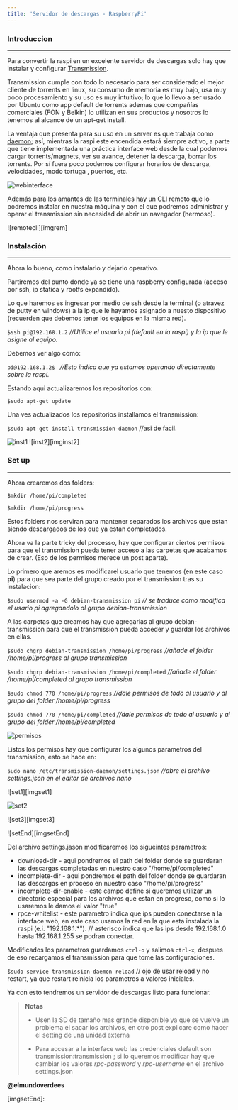 ```yaml
---
title: 'Servidor de descargas - RaspberryPi'
---
```


### Introduccion
---

Para convertir la raspi en un excelente servidor de descargas solo hay que instalar y configurar [Transmission][1].

Transmission cumple con todo lo necesario para ser considerado el mejor cliente de torrents en linux, su consumo de memoria es muy bajo, usa muy poco procesamiento y su uso es muy intuitivo; lo que lo llevo a ser usado por Ubuntu como app default de torrents ademas que compañías comerciales (FON y Belkin) lo utilizan en sus productos y nosotros lo tenemos al alcance de un apt-get install.

La ventaja que presenta para su uso en un server es que trabaja como [daemon][2]; así, mientras la raspi este encendida estará siempre activo, a parte que tiene implementada una práctica interface web desde la cual podemos cargar torrents/magnets, ver su avance, detener la descarga, borrar los torrents. Por sí fuera poco podemos configurar horarios de descarga, velocidades, modo tortuga , puertos, etc.

![webinterface][imgweb]

Además para los amantes de las terminales hay un CLI remoto que lo podremos instalar en nuestra máquina y con el que podremos administrar y operar el transmission sin necesidad de abrir un navegador (hermoso).

![remotecli][imgrem]

### Instalación
---
Ahora lo bueno, como instalarlo y dejarlo operativo.

Partiremos del punto donde ya se tiene una raspberry configurada (acceso por ssh, ip statica y rootfs expandido).

Lo que haremos es ingresar por medio de ssh desde la terminal (o atravez de putty en windows) a la ip que le hayamos asignado a nuesto dispositivo (recuerden que debemos tener los equipos en la misma red).

`$ssh pi@192.168.1.2` _//Utilice el usuario pi (default en la raspi) y la ip que le asigne al equipo._

Debemos ver algo como:

`pi@192.168.1.2$ ` _//Esto indica que ya estamos operando directamente sobre la raspi._

Estando aqui actualizaremos los repositorios con:

`$sudo apt-get update`

Una ves actualizados los repositorios installamos el transmission:

`$sudo apt-get install transmission-daemon` //asi de facil.

![inst1][imginst1]
![inst2][imginst2]


### Set up
---

Ahora crearemos dos folders:

`$mkdir /home/pi/completed`

`$mkdir /home/pi/progress`

Estos folders nos serviran para mantener separados los archivos que estan siendo descargados de los que ya estan completados.

Ahora va la parte tricky del processo, hay que configurar ciertos permisos para que el transmission pueda tener acceso a las carpetas que acabamos de crear. (Eso de los permisos merece un post aparte).

Lo primero que aremos es modificarel usuario que tenemos (en este caso __pi__) para que sea parte del grupo creado por el transmission tras su instalacion:

`$sudo usermod -a -G debian-transmission pi` _// se traduce como modifica el usario pi agregandolo al grupo debian-transmission_

A las carpetas que creamos hay que agregarlas al grupo debian-transmission para que el transmission pueda acceder y guardar los archivos en ellas.

`$sudo chgrp debian-transmission /home/pi/progress`  _//añade el folder /home/pi/progress al grupo transmission_

`$sudo chgrp debian-transmission /home/pi/completed` _//añade el folder /home/pi/completed al grupo transmission_

`$sudo chmod 770 /home/pi/progress` _//dale permisos de todo al usuario y al grupo del folder /home/pi/progress_

`$sudo chmod 770 /home/pi/completed`  _//dale permisos de todo al usuario y al grupo del folder /home/pi/completed_


![permisos][imgperm]


Listos los permisos hay que configurar los algunos parametros del transmission, esto se hace en:

`sudo nano /etc/transmission-daemon/settings.json` _//abre el archivo settings.json en el editor de archivos nano_

![set1][imgset1]

![set2][imgset2]

![set3][imgset3]

![setEnd][imgsetEnd]

Del archivo settings.jason modificaremos los sigueintes parametros:

* download-dir - aqui pondremos el path del folder donde se guardaran las descargas completadas en nuestro caso "/home/pi/completed"
* incomplete-dir - aqui pondremos el path del folder donde se guardaran las descargas en proceso en nuestro caso "/home/pi/progress"
* incomplete-dir-enable - este campo define si queremos utilizar un directorio especial para los archivos que estan en progreso, como si lo usaremos le damos el valor "true"
* rpce-whitelist - este parametro indica que ips pueden conectarse a la interface web, en este caso usamos la red en la que esta instalada la raspi (e.i. "192.168.1.*"). // asterisco indica que las ips desde 192.168.1.0 hasta 192.168.1.255 se podran conectar.

Modificados los parametros guardamos `ctrl-o` y salimos `ctrl-x`, despues de eso recargamos el transmission para que tome las configuraciones. 

`$sudo service transmission-daemon reload` // ojo de usar reload y no restart, ya que restart reinicia los parametros a valores iniciales.

Ya con esto tendremos un servidor de descargas listo para funcionar.

> __Notas__
>
> * Usen la SD de tamaño mas grande disponible ya que se vuelve un problema el sacar los archivos, en otro post explicare como hacer el setting de una unidad externa
>
> * Para accesar a la interface web las credenciales default son transmission:transmission ; si lo queremos modificar hay que cambiar los valores _rpc-password_ y _rpc-username_ en el archivo settings.json

**__@elmundoverdees__**

[1]: http://www.transmissionbt.com/
[2]: http://en.wikipedia.org/wiki/Daemon_(computing)
[imgweb]:
[imgrem]:
[imginst1]:
[imginst2]:
[imgperm]:
[imgset1]:
[imgset2]:
[imgset3]:
[imgsetEnd]:
